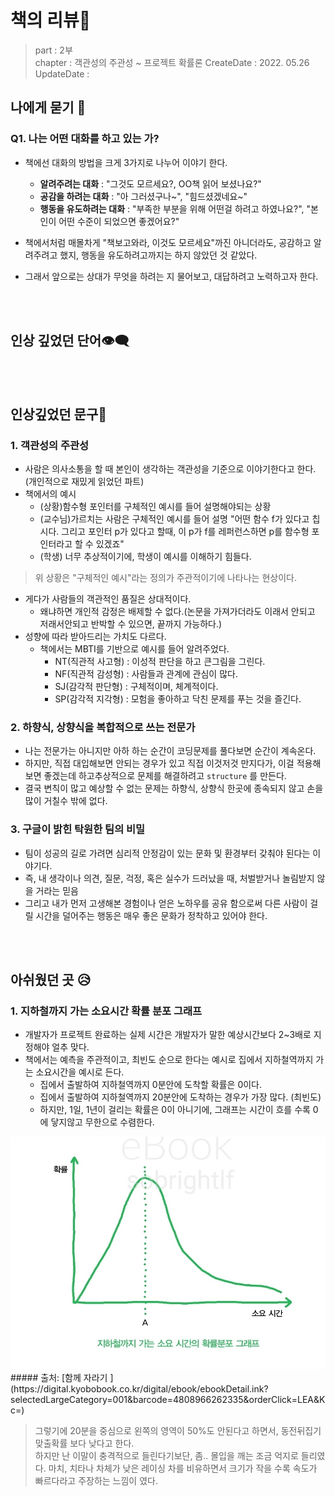 
# 책의 리뷰📔
> part : 2부   
> chapter :  객관성의 주관성 ~ 프로젝트 확률론
> CreateDate : 2022. 05.26    
> UpdateDate :  
## 나에게 묻기 💭


### Q1. 나는 어떤 대화를 하고 있는 가? 
 - 책에선 대화의 방법을 크게 3가지로 나누어 이야기 한다.
    - **알려주려는 대화**  :  "그것도 모르세요?, OO책 읽어 보셨나요?"
    - **공감을 하려는 대화** : "아 그러셨구나~", "힘드셨겠네요~"
    - **행동을 유도하려는 대화** : "부족한 부분을 위해 어떤걸 하려고 하였나요?", "본인이 어떤 수준이 되었으면 좋겠어요?"  
  
 - 책에서처럼 매몰차게 "책보고와라, 이것도 모르세요"까진 아니더라도, 공감하고 알려주려고 했지, 행동을 유도하려고까지는 하지 않았던 것 같았다.
 - 그래서 앞으로는 상대가 무엇을 하려는 지 물어보고, 대답하려고 노력하고자 한다. 
 
<br></br>

## 인상 깊었던 단어👁‍🗨


<br></br>

## 인상깊었던 문구💬

### 1. 객관성의 주관성
   - 사람은 의사소통을 할 때 본인이 생각하는 객관성을 기준으로 이야기한다고 한다. (개인적으로 재밌게 읽었던 파트)
   - 책에서의 예시
      - (상황)함수형 포인터를 구체적인 예시를 들어 설명해야되는 상황
      - (교수님)가르치는 사람은 구체적인 예시를 들어 설명 "어떤 함수 f가 있다고 칩시다. 그리고 포인터 p가 있다고 할때, 이 p가 f를 레퍼런스하면 p를 함수형 포인터라고 할 수 있겠죠"
      - (학생) 너무 추상적이기에, 학생이 예시를 이해하기 힘들다. 

  > 위 상황은 "구체적인 예시"라는 정의가 주관적이기에 나타나는 현상이다. 

 - 게다가 사람들의 객관적인 품질은 상대적이다.
    -  왜냐하면  개인적 감정은 배제할 수 없다.(논문을 가져가더라도 이래서 안되고 저래서안되고 반박할 수 있으면, 끝까지 가능하다.)
 - 성향에 따라 받아드리는 가치도 다르다.
      - 책에서는 MBTI를 기반으로 예시를 들어 알려주었다. 
           - NT(직관적 사고형) : 이성적 판단을 하고 큰그림을 그린다. 
           - NF(직관적 감성형) : 사람들과 관계에 관심이 많다.
           - SJ(감각적 판단형) : 구체적이며, 체계적이다.
           - SP(감각적 지각형) : 모험을 좋아하고 닥친 문제를 푸는 것을 즐긴다.

### 2. 하향식, 상향식을 복합적으로 쓰는 전문가
 - 나는 전문가는 아니지만 아하 하는 순간이 코딩문제를 풀다보면 순간이 계속온다.
 - 하지만, 직접 대입해보면 안되는 경우가 있고 직접 이것저것 만지다가, 이걸 적용해보면 좋겠는데 하고추상적으로 문제를 해결하려고 `structure` 를 만든다. 
 - 결국 변칙이 많고 예상할 수 없는 문제는 하향식, 상향식 한곳에 종속되지 않고 손을 많이 거칠수 밖에 없다.

### 3. 구글이 밝힌 탁원한 팀의 비밀
 - 팀이 성공의 길로 가려면 심리적 안정감이 있는 문화 및 환경부터 갖춰야 된다는 이야기다.
 - 즉, 내 생각이나 의견, 질문, 걱정, 혹은 실수가 드러났을 때, 처벌받거나 놀림받지 않을 거라는 믿음  
 - 그리고 내가 먼저 고생해본 경험이나 얻은 노하우를 공유 함으로써 다른 사람이 걸릴 시간을 덜어주는 행동은 매우 좋은 문화가
 정착하고 있어야 한다.

<br></br>

## 아쉬웠던 곳 😥

### 1. 지하철까지 가는 소요시간 확률 분포 그래프
 - 개발자가 프로젝트 완료하는 실제 시간은 개발자가 말한 예상시간보다 2~3배로 지정해야 얼추 맞다.
 - 책에서는 예측을 주관적이고, 최빈도 순으로 한다는 예시로 집에서 지하철역까지 가는 소요시간을 예시로 든다.
    - 집에서 출발하여 지하철역까지 0분안에 도착할 확률은 0이다.
    - 집에서 출발하여 지하철역까지 20분안에 도착하는 경우가 가장 많다. (최빈도)
    - 하지만, 1일, 1년이 걸리는 확률은 0이 아니기에, 그래프는 시간이 흐를 수록 0에 닿지않고 무한으로 수렴한다.

<img src="../images/subwayArrivalRateGraph.jpg">
##### 출처: [함께 자라기 ] (https://digital.kyobobook.co.kr/digital/ebook/ebookDetail.ink?selectedLargeCategory=001&barcode=4808966262335&orderClick=LEA&Kc=)

 > 그렇기에 20분을 중심으로 왼쪽의 영역이 50%도 안된다고 하면서, 동전뒤집기 맞출확률 보다 낮다고 한다.    
 > 하지만 난 이말이 충격적으로 들린다기보단, 좀.. 몰입을 깨는 조금 억지로 들리였다.
 > 마치, 치타나 차체가 낮은 레이싱 차를 비유하면서 크기가 작을 수록 속도가 빠르다라고 주장하는 느낌이 였다. 

